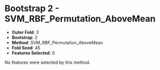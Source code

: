 # Bootstrap 2 - SVM_RBF_Permutation_AboveMean

- **Outer Fold**: 3
- **Bootstrap**: 2
- **Method**: SVM_RBF_Permutation_AboveMean
- **Fold Seed**: 45
- **Features Selected**: 0

No features were selected by this method.
